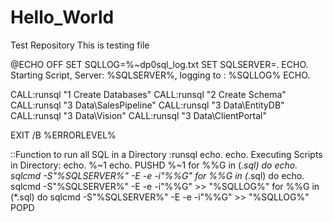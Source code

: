 # Hello_World
Test Repository
This is testing file

@ECHO OFF
SET SQLLOG=%~dp0sql_log.txt
SET SQLSERVER=.
ECHO. Starting Script, Server: %SQLSERVER%, logging to : %SQLLOG%
ECHO.

CALL:runsql "1 Create Databases"
CALL:runsql "2 Create Schema"
CALL:runsql "3 Data\SalesPipeline"
CALL:runsql "3 Data\EntityDB"
CALL:runsql "3 Data\Vision"
CALL:runsql "3 Data\ClientPortal"

EXIT /B %ERRORLEVEL%

::Function to run all SQL in a Directory
:runsql
echo.
echo. Executing Scripts in Directory:
echo. %~1
echo.
PUSHD %~1
for %%G in (*.sql) do echo. sqlcmd -S"%SQLSERVER%" -E -e -i"%%G"
for %%G in (*.sql) do echo. sqlcmd -S"%SQLSERVER%" -E -e -i"%%G" >> "%SQLLOG%"
for %%G in (*.sql) do sqlcmd -S"%SQLSERVER%" -E -e -i"%%G" >> "%SQLLOG%"
POPD
